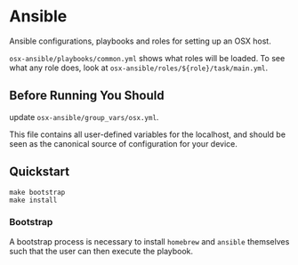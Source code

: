 # Ansible

Ansible configurations, playbooks and roles for setting up an OSX host.

`osx-ansible/playbooks/common.yml` shows what roles will be loaded.
To see what any role does, look at `osx-ansible/roles/${role}/task/main.yml`.

## Before Running You Should

update `osx-ansible/group_vars/osx.yml`.

This file contains all user-defined variables for the localhost, and should be seen as the canonical source of configuration for your device.

## Quickstart

    make bootstrap
    make install

### Bootstrap

A bootstrap process is necessary to install `homebrew` and `ansible` themselves such that the user can then execute the playbook.
